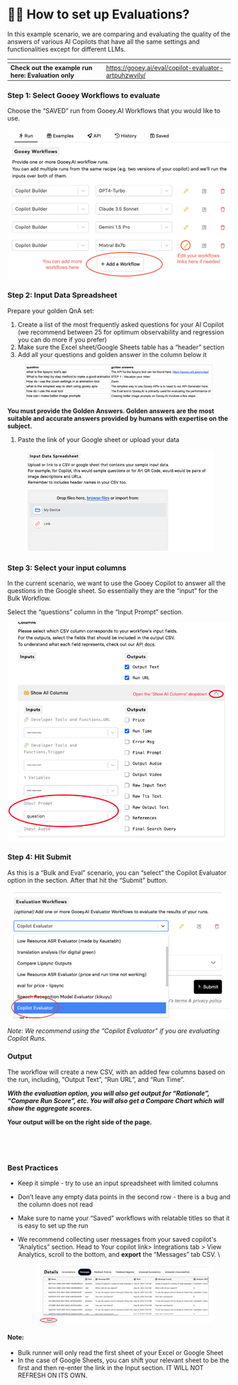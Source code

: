 # 🕵️‍♀️ How to set up Evaluations?

In this example scenario, we are comparing and evaluating the quality of the answers of various AI Copilots that have all the same settings and functionalities except for different LLMs.&#x20;

<table data-view="cards"><thead><tr><th></th><th data-hidden data-card-target data-type="content-ref"></th></tr></thead><tbody><tr><td><strong>Check out the example run here: Evaluation only</strong> </td><td><a href="https://gooey.ai/eval/copilot-evaluator-artpuhzwvily/">https://gooey.ai/eval/copilot-evaluator-artpuhzwvily/</a></td></tr></tbody></table>

### Step 1: Select Gooey Workflows to evaluate <a href="#mj1hmvoaayxg" id="mj1hmvoaayxg"></a>

Choose the “SAVED” run from Gooey.AI Workflows that you would like to use.

![](../../.gitbook/assets/9.png)

### Step 2: Input Data Spreadsheet <a href="#id-4y2kttei07z1" id="id-4y2kttei07z1"></a>

Prepare your golden QnA set:

1. Create a list of the most frequently asked questions for your AI Copilot (we recommend between 25 for optimum observability and regression you can do more if you prefer)
2. Make sure the Excel sheet/Google Sheets table has a “header” section
3. Add all your questions and golden answer in the column below it



<figure><img src="../../.gitbook/assets/10.png" alt="" width="563"><figcaption></figcaption></figure>

**You must provide the Golden Answers. Golden answers are the most suitable and accurate answers provided by humans with expertise on the subject.**

1. Paste the link of your Google sheet or upload your data&#x20;

<figure><img src="../../.gitbook/assets/11.png" alt="" width="563"><figcaption></figcaption></figure>

### Step 3: Select your input columns <a href="#o6vzivos324o" id="o6vzivos324o"></a>

In the current scenario, we want to use the Gooey Copilot to answer all the questions in the Google sheet. So essentially they are the “input” for the Bulk Workflow.

Select the “questions” column in the “Input Prompt” section.

![](../../.gitbook/assets/12.png)

### Step 4: Hit Submit <a href="#brcrdr2ggss2" id="brcrdr2ggss2"></a>

As this is a “Bulk and Eval” scenario, you can “select” the Copilot Evaluator option in the section. After that hit the “Submit” button.

![](../../.gitbook/assets/13.png)

_Note: We recommend using the “Copilot Evaluator” if you are evaluating Copilot Runs._

### Output <a href="#id-22et24oucovd" id="id-22et24oucovd"></a>

The workflow will create a new CSV, with an added few columns based on the run, including, “Output Text”, “Run URL”, and “Run Time”.

_**With the evaluation option, you will also get output for “Rationale”, “Compare Run Score”, etc. You will also get a Compare Chart which will show the aggregate scores.**_

**Your output will be on the right side of the page.**

<figure><img src="../../.gitbook/assets/Screenshot 2024-08-19 at 4.53.02 PM.png" alt="" width="563"><figcaption></figcaption></figure>

<figure><img src="../../.gitbook/assets/Screenshot 2024-08-19 at 11.30.43 PM (1).png" alt="" width="375"><figcaption></figcaption></figure>

### Best Practices <a href="#oucznt5a94xk" id="oucznt5a94xk"></a>

* Keep it simple - try to use an input spreadsheet with limited columns
* Don’t leave any empty data points in the second row - there is a bug and the column does not read
* Make sure to name your “Saved” workflows with relatable titles so that it is easy to set up the run
*   We recommend collecting user messages from your saved copilot's “Analytics” section. Head to Your copilot link> Integrations tab > View Analytics, scroll to the bottom, and **export** the “Messages” tab CSV. \


    <figure><img src="../../.gitbook/assets/16.png" alt=""><figcaption></figcaption></figure>

#### Note: <a href="#id-8grsusqblfge" id="id-8grsusqblfge"></a>

* Bulk runner will only read the first sheet of your Excel or Google Sheet
* In the case of Google Sheets, you can shift your relevant sheet to be the first and then re-enter the link in the Input section. IT WILL NOT REFRESH ON ITS OWN.
